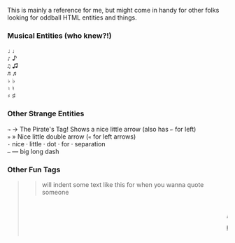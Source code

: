 This is mainly a reference for me, but might come in handy for other folks looking for oddball HTML entities and things.
 
<h3>Musical Entities (who knew?!)</h3> 
<code>&#9833;</code> ♩<br /> 
<code>&#9834;</code> ♪<br /> 
<code>&#9835;</code> ♫<br /> 
<code>&#9836;</code> ♬<br /> 
<code>&#9837;</code> ♭<br /> 
<code>&#9838;</code> ♮<br /> 
<code>&#9839;</code> ♯<br /> 

<h3>Other Strange Entities</h3>
<code>&rarr;</code> → The Pirate's Tag! Shows a nice little arrow (also has <code>&larr;</code> for left)<br />
<code>&raquo;</code> » Nice little double arrow (<code>&laquo;</code> for left arrows)<br />
<code>&middot;</code> nice · little · dot · for · separation<br />
<code>&mdash;</code> — big long dash
 
<h3>Other Fun Tags</h3> 
<code><blockquote></code> 
<blockquote>will indent some text like this for when you wanna quote someone</blockquote> 
 
<code><marquee></code><marquee>will scroll some text</marquee> 
 
<code><abbr title="General Motors"></code> Abbreviation tag that shows a tooltip when someone hovers over <abbr title="General Motors" style="border-bottom:1px dotted #555">GMC</abbr> 

<p><a href="http://www.w3.org/TR/html4/sgml/entities.html">Here's a bunch of others at the W3C, but they don't have examples</a></p>